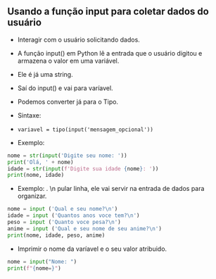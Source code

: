 ## Usando a função input para coletar dados do usuário
- Interagir com o usuário solicitando dados.
- A função input() em Python lê a entrada que o usuário digitou e armazena o valor em uma variável. 
- Ele é já uma string.
- Saí do input() e vai para varíavel.
- Podemos converter já para o Tipo. 

- Sintaxe:
- `variavel = tipo(input('mensagem_opcional'))`

- Exemplo: 
``` python
nome = str(input('Digite seu nome: '))
print('Olá, ' + nome)
idade = str(input(f'Digite sua idade {nome}: '))
print(nome, idade)
```

- Exemplo:
. \n pular linha, ele vai servir na entrada de dados para organizar.
``` python
nome = input ('Qual e seu nome?\n')
idade = input ('Quantos anos voce tem?\n')
peso = input ('Quanto voce pesa?\n')
anime = input ('Qual e seu nome de seu anime?\n')
print(nome, idade, peso, anime)
```

- Imprimir o nome da varíavel e o seu valor atribuido.
``` python
nome = input("Nome: ")
print(f"{nome=}")
```

